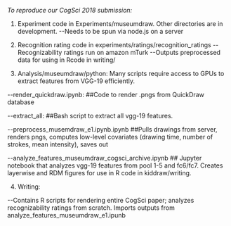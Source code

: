 *To reproduce our CogSci 2018 submission:*

1. Experiment code in Experiments/museumdraw. Other directories are in development.
--Needs to be spun via node.js on a server

2. Recognition rating code in experiments/ratings/recognition_ratings
--Recognizability ratings run on amazon mTurk
--Outputs preprocessed data for using in Rcode in writing/

3. Analysis/museumdraw/python:
Many scripts require access to GPUs to extract features from VGG-19 efficiently.

--render_quickdraw.ipynb: ##Code to render .pngs from QuickDraw database

--extract_all: ##Bash script to extract all vgg-19 features. 

--preprocess_musemdraw_e1.ipynb.ipynb  ##Pulls drawings from server, renders pngs, computes low-level covariates (drawing time, number of strokes, mean intensity), saves out

--analyze_features_museumdraw_cogsci_archive.ipynb ## Jupyter notebook that analyzes vgg-19 features from pool 1-5 and fc6/fc7. Creates layerwise and RDM figures for use in R code in kiddraw/writing. 

4. Writing:

--Contains R scripts for rendering entire CogSci paper; analyzes recognizability ratings from scratch. Imports outputs from  analyze_features_museumdraw_e1.ipunb
